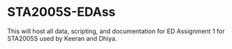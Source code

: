 # STA2005S-EDAss
This will host all data, scripting, and documentation for ED Assignment 1 for STA2005S used by Keeran and Dhiya.